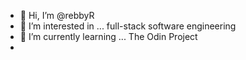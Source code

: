 - 👋 Hi, I’m @rebbyR
- 👀 I’m interested in ... full-stack software engineering
- 🌱 I’m currently learning ... The Odin Project
- 
<!---
rebbyR/rebbyR is a ✨ special ✨ repository because its `README.md` (this file) appears on your GitHub profile.
You can click the Preview link to take a look at your changes.
--->
